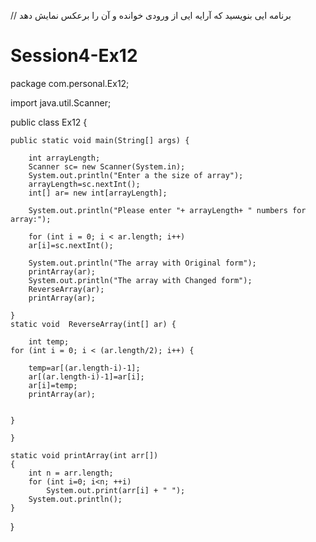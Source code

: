 // برنامه ایی بنویسید که آرایه ایی از ورودی خوانده و آن را برعکس نمایش دهد

# Session4-Ex12
package com.personal.Ex12;

import java.util.Scanner;

public class Ex12 {

	public static void main(String[] args) {

		int arrayLength;
		Scanner sc= new Scanner(System.in);
		System.out.println("Enter a the size of array");
		arrayLength=sc.nextInt();
		int[] ar= new int[arrayLength];
		
		System.out.println("Please enter "+ arrayLength+ " numbers for array:");
		
		for (int i = 0; i < ar.length; i++) 
		ar[i]=sc.nextInt();	
		
		System.out.println("The array with Original form");
        printArray(ar);
		System.out.println("The array with Changed form");
        ReverseArray(ar);
        printArray(ar);

	}
	static void  ReverseArray(int[] ar) {

		int temp;
	for (int i = 0; i < (ar.length/2); i++) {
		
		temp=ar[(ar.length-i)-1];
		ar[(ar.length-i)-1]=ar[i];
		ar[i]=temp;
        printArray(ar);

		
	}
	
	}

	static void printArray(int arr[])
    {
        int n = arr.length;
        for (int i=0; i<n; ++i)
            System.out.print(arr[i] + " ");
        System.out.println();
    }

}
